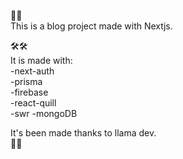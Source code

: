 :page_with_curl::page_with_curl:  
This is a blog project made with Nextjs.

:hammer_and_wrench::hammer_and_wrench:  
It is made with:  
-next-auth  
-prisma  
-firebase  
-react-quill  
-swr
-mongoDB

It's been made thanks to llama dev.  
:checkered_flag::checkered_flag:

